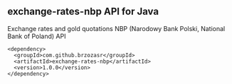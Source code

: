 ## exchange-rates-nbp API for Java
Exchange rates and gold quotations NBP (Narodowy Bank Polski, National Bank of Poland) API
```
<dependency>
  <groupId>com.github.brzozasr</groupId>
  <artifactId>exchange-rates-nbp</artifactId>
  <version>1.0.0</version>
</dependency>
```
